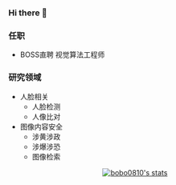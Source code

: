 ### Hi there 👋

### 任职
- BOSS直聘 视觉算法工程师

### 研究领域

- 人脸相关
  - 人脸检测
  - 人像比对
- 图像内容安全
  - 涉黄涉政
  - 涉爆涉恐
  - 图像检索

<p align="center">
  <a href="https://github.com/bobo0810" class="rich-diff-level-one">
    <img src="https://github-readme-stats.vercel.app/api?username=bobo0810&show_icons=true" alt="bobo0810's stats" >
    <!-- &hide=issues
    <img src="https://github-readme-stats.vercel.app/api?username=bobo0810&hide=issues&title_color=333&text_color=777" alt="bobo0810's Status" >
    -->
  </a>
</p>

 



